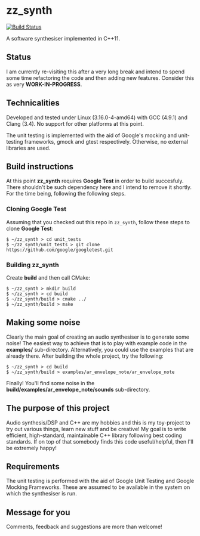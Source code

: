 zz_synth
========
[![Build Status](https://travis-ci.org/banach-space/zz_synth.svg?branch=master)](https://travis-ci.org/banach-space/zz_synth)

A software synthesiser implemented in C++11. 

Status
--------
I am currently re-visiting this after a very long break and intend to spend
some time refactoring the code and then adding new features. Consider this as
very **WORK-IN-PROGRESS**.

Technicalities
--------------
Developed and tested under Linux (3.16.0-4-amd64) with GCC (4.9.1) and Clang
(3.4). No support for other platforms at this point.

The unit testing is implemented with the aid of Google's mocking and
unit-testing frameworks, gmock and gtest respectively. Otherwise, no external
libraries are used.

Build instructions
----------------------------
At this point **zz_synth** requires **Google Test** in order to build
succesfuly. There shouldn't be such dependency here and I intend to remove it
shortly. For the time being, following the following steps.

### Cloning Google Test
Assuming that you checked out this repo in `zz_synth`, follow these steps to
clone **Google Test**:
```
$ ~/zz_synth > cd unit_tests
$ ~/zz_synth/unit_tests > git clone https://github.com/google/googletest.git
```

### Building zz_synth
Create **build** and then call CMake:
```
$ ~/zz_synth > mkdir build
$ ~/zz_synth > cd build
$ ~/zz_synth/build > cmake ../
$ ~/zz_synth/build > make
```

Making some noise
----------------------------
Clearly the main goal of creating an audio synthesiser is to generate some
noise! The easiest way to achieve that is to play with example code in the
**examples/** sub-directory. Alternatively, you could use the examples that are
already there. After building the whole project, try the following:
```
$ ~/zz_synth > cd build
$ ~/zz_synth/build > examples/ar_envelope_note/ar_envelope_note
```
Finally! You'll find some noise in the **build/examples/ar_envelope_note/sounds**
sub-directory.

The purpose of this project
----------------------------
Audio synthesis/DSP and C++ are my hobbies and this is my toy-project to try
out various things, learn new stuff and be creative! My goal is to write
efficient, high-standard, maintainable C++ library following best coding
standards. If on top of that somebody finds this code useful/helpful, then I'll
be extremely happy!

Requirements
-------------
The unit testing is performed with the aid of Google Unit Testing and Google
Mocking Frameworks. These are assumed to be available in the system on which
the synthesiser is run.

Message for you
----------------
Comments, feedback and suggestions are more than welcome!
